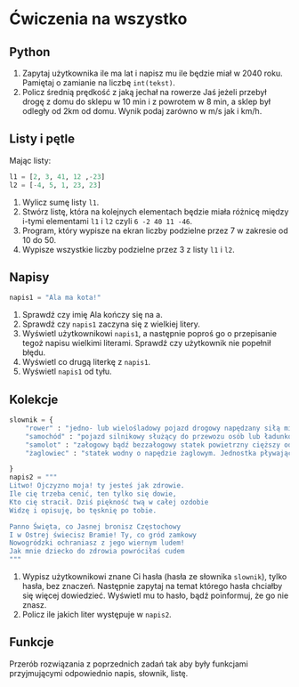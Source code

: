 # Ćwiczenia na wszystko

## Python

1. Zapytaj użytkownika ile ma lat i napisz mu ile będzie miał w 2040 roku. Pamiętaj o zamianie na liczbę `int(tekst)`.
2. Policz średnią prędkość z jaką jechał na rowerze Jaś jeżeli przebył drogę z domu do sklepu w 10 min i z powrotem w 8 min, a sklep był odległy od 2km od domu. Wynik podaj zarówno w m/s jak i km/h.

## Listy i pętle

Mając listy:

```python
l1 = [2, 3, 41, 12 ,-23]
l2 = [-4, 5, 1, 23, 23]
```

1. Wylicz sumę listy `l1`.
2. Stwórz listę, która na kolejnych elementach będzie miała różnicę między i-tymi elementami `l1` i `l2` czyli `6 -2 40 11 -46`.
3. Program, który wypisze na ekran liczby podzielne przez 7 w zakresie od 10 do 50.
4. Wypisze wszystkie liczby podzielne przez 3 z listy `l1` i `l2`.

## Napisy

```python
napis1 = "Ala ma kota!"
```

1. Sprawdź czy imię Ala kończy się na a.
2. Sprawdź czy `napis1` zaczyna się z wielkiej litery.
3. Wyświetl użytkownikowi `napis1`, a następnie poproś go o przepisanie tegoż napisu wielkimi literami. Sprawdź czy użytkownik nie popełnił błędu.
4. Wyświetl co drugą literkę z `napis1`.
5. Wyświetl `napis1` od tyłu.

## Kolekcje

```python
slownik = {
    "rower" : "jedno- lub wielośladowy pojazd drogowy napędzany siłą mięśni poruszających się nim osób za pomocą przekładni mechanicznej, wprawianej w ruch (najczęściej) nogami.",
    "samochód" : "pojazd silnikowy służący do przewozu osób lub ładunków.",
    "samolot" : "załogowy bądź bezzałogowy statek powietrzny cięższy od powietrza (aerodyna), utrzymujący się w powietrzu dzięki wytwarzanej sile nośnej za pomocą nieruchomych, w danych warunkach względem statku, skrzydeł.",
    "żaglowiec" : "statek wodny o napędzie żaglowym. Jednostka pływająca, której jedynym lub podstawowym czynnikiem napędowym jest jeden lub więcej żagli."

}
napis2 = """
Litwo! Ojczyzno moja! ty jesteś jak zdrowie.
Ile cię trzeba cenić, ten tylko się dowie,
Kto cię stracił. Dziś piękność twą w całej ozdobie
Widzę i opisuję, bo tęsknię po tobie.

Panno Święta, co Jasnej bronisz Częstochowy
I w Ostrej świecisz Bramie! Ty, co gród zamkowy
Nowogródzki ochraniasz z jego wiernym ludem!
Jak mnie dziecko do zdrowia powróciłaś cudem
"""
```

1. Wypisz użytkownikowi znane Ci hasła (hasła ze słownika `slownik`), tylko hasła, bez znaczeń. Następnie zapytaj na temat którego hasła chciałby się więcej dowiedzieć. Wyświetl mu to hasło, bądź poinformuj, że go nie znasz.
2. Policz ile jakich liter występuje w `napis2`.

## Funkcje

Przerób rozwiązania z poprzednich zadań tak aby były funkcjami przyjmującymi odpowiednio napis, słownik, listę.